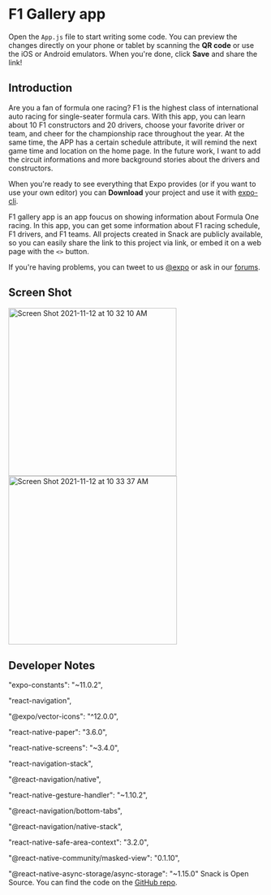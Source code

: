 # F1 Gallery app
Open the `App.js` file to start writing some code. You can preview the changes directly on your phone or tablet by scanning the **QR code** or use the iOS or Android emulators. When you're done, click **Save** and share the link!

## Introduction
Are you a fan of formula one racing? F1 is the highest class of international auto racing for single-seater formula cars. With this app, you can learn about 10 F1 constructors and 20 drivers, choose your favorite driver or team, and cheer for the championship race throughout the year. At the same time, the APP has a certain schedule attribute, it will remind the next game time and location on the home page. In the future work, I want to add the circuit informations and more background stories about the drivers and constructors. 

When you're ready to see everything that Expo provides (or if you want to use your own editor) you can **Download** your project and use it with [expo-cli](https://docs.expo.io/get-started/installation).

F1 gallery app is an app foucus on showing information about Formula One racing.
In this app, you can get some information about F1 racing schedule, F1 drivers, and F1 teams.
All projects created in Snack are publicly available, so you can easily share the link to this project via link, or embed it on a web page with the `<>` button.

If you're having problems, you can tweet to us [@expo](https://twitter.com/expo) or ask in our [forums](https://forums.expo.io/c/snack).


## Screen Shot

<img width="331" alt="Screen Shot 2021-11-12 at 10 32 10 AM" src="https://user-images.githubusercontent.com/56251687/141492454-990078ee-10c4-4edd-ba93-8917121de228.png">

<img width="332" alt="Screen Shot 2021-11-12 at 10 33 37 AM" src="https://user-images.githubusercontent.com/56251687/141492579-42a03c4f-e0e5-4092-a8bc-a71650315cbf.png">

## Developer Notes
"expo-constants": "~11.0.2",

"react-navigation",

"@expo/vector-icons": "^12.0.0",

"react-native-paper": "3.6.0",

"react-native-screens": "~3.4.0",

"react-navigation-stack",

"@react-navigation/native",

"react-native-gesture-handler": "~1.10.2",

"@react-navigation/bottom-tabs",

"@react-navigation/native-stack",

"react-native-safe-area-context": "3.2.0",

"@react-native-community/masked-view": "0.1.10",

"@react-native-async-storage/async-storage": "~1.15.0"
Snack is Open Source. You can find the code on the [GitHub repo](https://github.com/expo/snack).
